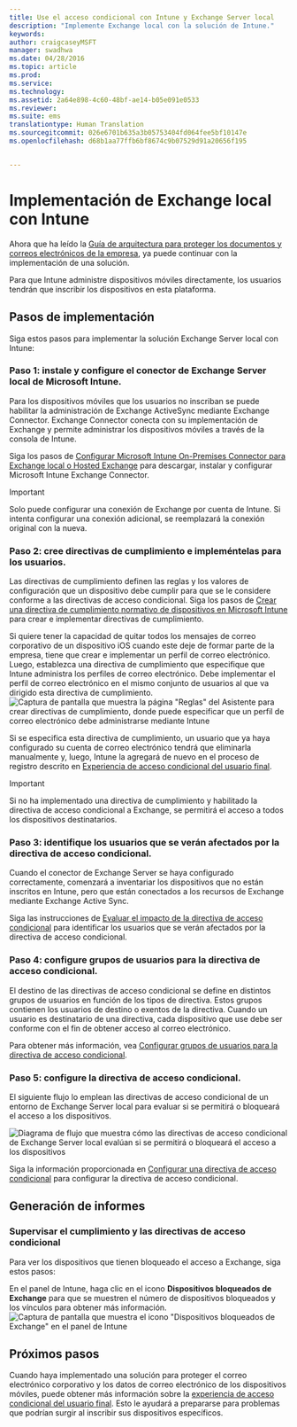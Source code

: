 ```yaml
---
title: Use el acceso condicional con Intune y Exchange Server local
description: "Implemente Exchange local con la solución de Intune."
keywords: 
author: craigcaseyMSFT
manager: swadhwa
ms.date: 04/28/2016
ms.topic: article
ms.prod: 
ms.service: 
ms.technology: 
ms.assetid: 2a64e898-4c60-48bf-ae14-b05e091e0533
ms.reviewer: 
ms.suite: ems
translationtype: Human Translation
ms.sourcegitcommit: 026e6701b635a3b05753404fd064fee5bf10147e
ms.openlocfilehash: d68b1aa77ffb6bf8674c9b07529d91a20656f195


---
```


# Implementación de Exchange local con Intune

Ahora que ha leído la [Guía de arquitectura para proteger los documentos y correos electrónicos de la empresa](architecture-guidance-for-protecting-company-email-and-documents.md), ya puede continuar con la implementación de una solución.

Para que Intune administre dispositivos móviles directamente, los usuarios tendrán que inscribir los dispositivos en esta plataforma.

## Pasos de implementación
Siga estos pasos para implementar la solución Exchange Server local con Intune:

### Paso 1: instale y configure el conector de Exchange Server local de Microsoft Intune.

Para los dispositivos móviles que los usuarios no inscriban se puede habilitar la administración de Exchange ActiveSync mediante Exchange Connector. Exchange Connector conecta con su implementación de Exchange y permite administrar los dispositivos móviles a través de la consola de Intune.

Siga los pasos de [Configurar Microsoft Intune On-Premises Connector para Exchange local o Hosted Exchange](/intune/deploy-use/intune-on-premises-exchange-connector) para descargar, instalar y configurar Microsoft Intune Exchange Connector.

> [!IMPORTANT]
> Solo puede configurar una conexión de Exchange por cuenta de Intune. Si intenta configurar una conexión adicional, se reemplazará la conexión original con la nueva.

### Paso 2: cree directivas de cumplimiento e impleméntelas para los usuarios.
Las directivas de cumplimiento definen las reglas y los valores de configuración que un dispositivo debe cumplir para que se le considere conforme a las directivas de acceso condicional. Siga los pasos de [Crear una directiva de cumplimiento normativo de dispositivos en Microsoft Intune](/intune/deploy-use/create-a-device-compliance-policy-in-microsoft-intune) para crear e implementar directivas de cumplimiento.

Si quiere tener la capacidad de quitar todos los mensajes de correo corporativo de un dispositivo iOS cuando este deje de formar parte de la empresa, tiene que crear e implementar un perfil de correo electrónico. Luego, establezca una directiva de cumplimiento que especifique que Intune administra los perfiles de correo electrónico. Debe implementar el perfil de correo electrónico en el mismo conjunto de usuarios al que va dirigido esta directiva de cumplimiento.
![Captura de pantalla que muestra la página "Reglas" del Asistente para crear directivas de cumplimiento, donde puede especificar que un perfil de correo electrónico debe administrarse mediante Intune](./media/ProtectEmail/Hybrid-Onprem-ExchSrvr-Wizard6.PNG)

Si se especifica esta directiva de cumplimiento, un usuario que ya haya configurado su cuenta de correo electrónico tendrá que eliminarla manualmente y, luego, Intune la agregará de nuevo en el proceso de registro descrito en [Experiencia de acceso condicional del usuario final](end-user-experience-conditional-access.md).

> [!IMPORTANT]
> Si no ha implementado una directiva de cumplimiento y habilitado la directiva de acceso condicional a Exchange, se permitirá el acceso a todos los dispositivos destinatarios.

### Paso 3: identifique los usuarios que se verán afectados por la directiva de acceso condicional.
Cuando el conector de Exchange Server se haya configurado correctamente, comenzará a inventariar los dispositivos que no están inscritos en Intune, pero que están conectados a los recursos de Exchange mediante Exchange Active Sync.  

Siga las instrucciones de [Evaluar el impacto de la directiva de acceso condicional](/intune/deploy-use/restrict-access-to-exchange-online-with-microsoft-intune#configure-conditional-access) para identificar los usuarios que se verán afectados por la directiva de acceso condicional.


### Paso 4: configure grupos de usuarios para la directiva de acceso condicional.
El destino de las directivas de acceso condicional se define en distintos grupos de usuarios en función de los tipos de directiva. Estos grupos contienen los usuarios de destino o exentos de la directiva. Cuando un usuario es destinatario de una directiva, cada dispositivo que use debe ser conforme con el fin de obtener acceso al correo electrónico.

Para obtener más información, vea [Configurar grupos de usuarios para la directiva de acceso condicional](/intune/deploy-use/restrict-access-to-exchange-online-with-microsoft-intune#configure-conditional-access).

### Paso 5: configure la directiva de acceso condicional.
El siguiente flujo lo emplean las directivas de acceso condicional de un entorno de Exchange Server local para evaluar si se permitirá o bloqueará el acceso a los dispositivos.

![Diagrama de flujo que muestra cómo las directivas de acceso condicional de Exchange Server local evalúan si se permitirá o bloqueará el acceso a los dispositivos](./media/ProtectEmail/conditional-access-8-2.png)

Siga la información proporcionada en [Configurar una directiva de acceso condicional](/intune/deploy-use/restrict-access-to-exchange-online-with-microsoft-intune#configure-conditional-access) para configurar la directiva de acceso condicional.

## Generación de informes

### Supervisar el cumplimiento y las directivas de acceso condicional
Para ver los dispositivos que tienen bloqueado el acceso a Exchange, siga estos pasos:

En el panel de Intune, haga clic en el icono **Dispositivos bloqueados de Exchange** para que se muestren el número de dispositivos bloqueados y los vínculos para obtener más información.
![Captura de pantalla que muestra el icono "Dispositivos bloqueados de Exchange" en el panel de Intune](./media/ProtectEmail/intune-sa-6blocked-devices.PNG)

## Próximos pasos
Cuando haya implementado una solución para proteger el correo electrónico corporativo y los datos de correo electrónico de los dispositivos móviles, puede obtener más información sobre la [experiencia de acceso condicional del usuario final](end-user-experience-conditional-access.md). Esto le ayudará a prepararse para problemas que podrían surgir al inscribir sus dispositivos específicos.



<!--HONumber=Jul16_HO4-->


